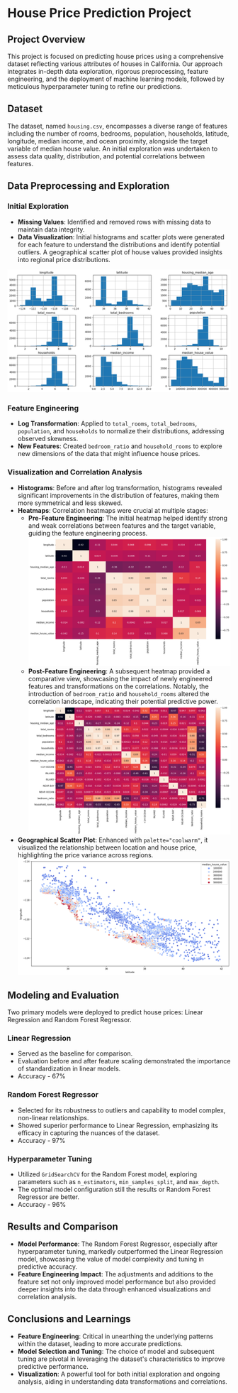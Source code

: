 # House Price Prediction Project

## Project Overview
This project is focused on predicting house prices using a comprehensive dataset reflecting various attributes of houses in California. Our approach integrates in-depth data exploration, rigorous preprocessing, feature engineering, and the deployment of machine learning models, followed by meticulous hyperparameter tuning to refine our predictions.

## Dataset
The dataset, named `housing.csv`, encompasses a diverse range of features including the number of rooms, bedrooms, population, households, latitude, longitude, median income, and ocean proximity, alongside the target variable of median house value. An initial exploration was undertaken to assess data quality, distribution, and potential correlations between features.

## Data Preprocessing and Exploration
### Initial Exploration
- **Missing Values**: Identified and removed rows with missing data to maintain data integrity.
- **Data Visualization**: Initial histograms and scatter plots were generated for each feature to understand the distributions and identify potential outliers. A geographical scatter plot of house values provided insights into regional price distributions.

![Histogram](https://github.com/Saurabh24k/House-Price-Prediction/blob/main/Hist.png "Histogram")


### Feature Engineering
- **Log Transformation**: Applied to `total_rooms`, `total_bedrooms`, `population`, and `households` to normalize their distributions, addressing observed skewness.
- **New Features**: Created `bedroom_ratio` and `household_rooms` to explore new dimensions of the data that might influence house prices.

### Visualization and Correlation Analysis
- **Histograms**: Before and after log transformation, histograms revealed significant improvements in the distribution of features, making them more symmetrical and less skewed.
- **Heatmaps**: Correlation heatmaps were crucial at multiple stages:
  - **Pre-Feature Engineering**: The initial heatmap helped identify strong and weak correlations between features and the target variable, guiding the feature engineering process.
   ![Pre Feature Enginnering](https://github.com/Saurabh24k/House-Price-Prediction/blob/main/Pre.png "Pre Feature Enginnering Heatmap")
  - **Post-Feature Engineering**: A subsequent heatmap provided a comparative view, showcasing the impact of newly engineered features and transformations on the correlations. Notably, the introduction of `bedroom_ratio` and `household_rooms` altered the correlation landscape, indicating their potential predictive power.
   ![Post Feature Enginnering](https://github.com/Saurabh24k/House-Price-Prediction/blob/main/PostFetEng.png "Post Feature Enginnering Heatmap")
- **Geographical Scatter Plot**: Enhanced with `palette="coolwarm"`, it visualized the relationship between location and house price, highlighting the price variance across regions.
   ![Geographical Scatter Plot](https://github.com/Saurabh24k/House-Price-Prediction/blob/main/Scatt.png "Geographical Scatter Plot")

## Modeling and Evaluation
Two primary models were deployed to predict house prices: Linear Regression and Random Forest Regressor.

### Linear Regression
- Served as the baseline for comparison.
- Evaluation before and after feature scaling demonstrated the importance of standardization in linear models.
- Accuracy - 67%

### Random Forest Regressor
- Selected for its robustness to outliers and capability to model complex, non-linear relationships.
- Showed superior performance to Linear Regression, emphasizing its efficacy in capturing the nuances of the dataset.
- Accuracy - 97%

### Hyperparameter Tuning
- Utilized `GridSearchCV` for the Random Forest model, exploring parameters such as `n_estimators`, `min_samples_split`, and `max_depth`.
- The optimal model configuration still the results or Random Forest Regressor are better.
- Accuracy - 96%

## Results and Comparison
- **Model Performance**: The Random Forest Regressor, especially after hyperparameter tuning, markedly outperformed the Linear Regression model, showcasing the value of model complexity and tuning in predictive accuracy.
- **Feature Engineering Impact**: The adjustments and additions to the feature set not only improved model performance but also provided deeper insights into the data through enhanced visualizations and correlation analysis.

## Conclusions and Learnings
- **Feature Engineering**: Critical in unearthing the underlying patterns within the dataset, leading to more accurate predictions.
- **Model Selection and Tuning**: The choice of model and subsequent tuning are pivotal in leveraging the dataset's characteristics to improve predictive performance.
- **Visualization**: A powerful tool for both initial exploration and ongoing analysis, aiding in understanding data transformations and correlations.

